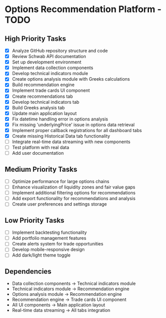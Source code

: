 # Options Recommendation Platform - TODO

## High Priority Tasks

- [x] Analyze GitHub repository structure and code
- [x] Review Schwab API documentation
- [x] Set up development environment
- [x] Implement data collection components
- [x] Develop technical indicators module
- [x] Create options analysis module with Greeks calculations
- [x] Build recommendation engine
- [x] Implement trade cards UI component
- [x] Create recommendations tab
- [x] Develop technical indicators tab
- [x] Build Greeks analysis tab
- [x] Update main application layout
- [x] Fix datetime handling error in options analysis
- [x] Fix missing 'underlyingPrice' issue in options data retrieval
- [x] Implement proper callback registrations for all dashboard tabs
- [x] Create missing Historical Data tab functionality
- [ ] Integrate real-time data streaming with new components
- [ ] Test platform with real data
- [ ] Add user documentation

## Medium Priority Tasks

- [ ] Optimize performance for large options chains
- [ ] Enhance visualization of liquidity zones and fair value gaps
- [ ] Implement additional filtering options for recommendations
- [ ] Add export functionality for recommendations and analysis
- [ ] Create user preferences and settings storage

## Low Priority Tasks

- [ ] Implement backtesting functionality
- [ ] Add portfolio management features
- [ ] Create alerts system for trade opportunities
- [ ] Develop mobile-responsive design
- [ ] Add dark/light theme toggle

## Dependencies

- Data collection components → Technical indicators module
- Technical indicators module → Recommendation engine
- Options analysis module → Recommendation engine
- Recommendation engine → Trade cards UI component
- All UI components → Main application layout
- Real-time data streaming → All tabs integration
